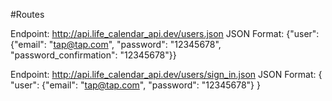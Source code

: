 #Routes

Endpoint:     http://api.life_calendar_api.dev/users.json
JSON Format:  {"user": {"email": "tap@tap.com", "password": "12345678", "password_confirmation": "12345678"}}


Endpoint:  http://api.life_calendar_api.dev/users/sign_in.json
JSON Format:      { "user": {"email": "tap@tap.com", "password": "12345678"} }